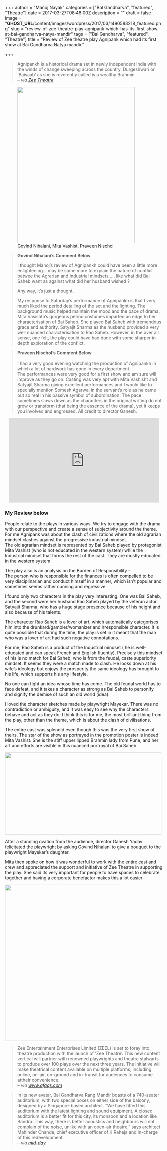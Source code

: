 +++
author = "Manoj Nayak"
categories = ["Bal Gandharva", "featured", "Theatre"]
date = 2017-03-27T08:48:00Z
description = ""
draft = false
image = "__GHOST_URL__/content/images/wordpress/2017/03/1490583218_featured.png"
slug = "review-of-zee-theatre-play-agnipank-which-has-its-first-show-at-bai-gandharva-natya-mandir"
tags = ["Bal Gandharva", "featured", "Theatre"]
title = "Review of Zee theatre play Agnipank which had its first show at Bai Gandharva Natya mandir."

+++


<blockquote><p>Agnipankh is a historical drama set in newly independent India with the winds of change sweeping across the country. Durgeshwari or ‘Baisaab’ as she is reverently called is a wealthy Brahmin.<br />
<cite> &#8211; via <a href="https://www.zeetheatre.com/showcase/agnipankh/?city=Mumbai">Zee Theatre</a></cite></p></blockquote>
<p><figure style="width: 375px" class="wp-caption alignright"><img loading="lazy" src="https://i1.wp.com/bandra.info/wp-content/uploads/2017/03/IMG_5400-e1490589105383-375x500.jpg?resize=375%2C500&#038;ssl=1" align="right" width="375" height="500" class="alignright" data-recalc-dims="1"><figcaption class="wp-caption-text">Govind Nihalani, Mita Vashist, Praveen Nischol</figcaption></figure></p>
<blockquote>
<p><strong>Govind Nihalani&#8217;s Comment Below</strong></p>
<p>I thought Manoj&#8217;s review of Agnipankh could have been a little more enlightening&#8230;  may be some more to explain the nature of conflict betwee the Agrarian and Industrial mindsets &#8230;. like what did Bai Saheb want as against what did her husband wished ?</p>
<p>Any way, it&#8217;s just a thought.</p>
<p>My response to Saturday&#8217;s performance of Agnipankh is that I very much liked the period detailing of the set and the lighting. The background music helped maintain the mood and the pace of drama. Mita Vasishth&#8217;s gorgeous period costumes imparted an edge to her characterisation of Bai Saheb. She played Bai Saheb with tremendous grace and authority. Satyajit Sharma as the husband provided a very well nuanced characterisation to Rao Saheb. However, in the over all sense, one felt, the play could have had done with some sharper in-depth exploration of the conflict.</p>
</blockquote>
<blockquote><p><strong>Praveen Nischol&#8217;s Comment Below<br /></strong><br />I had a very good evening watching the production of Agnipankh in which a lot of hardwork&nbsp;has gone in every department.<br />The performances were very good for a first show and am sure will improve as they go on. Casting was very apt with Mita Vashisht and Satyajit Sharma giving excellent performances and I would like to specially mention Somesh Agarwal in the servant&#8217;s role as he came out so real in his passive symbol of subordination. The pace sometimes slows down as the characters in the original writing do not grow or transform (that being the essence of the drama), yet it keeps you involved and engrossed. All credit to director Ganesh.</p></blockquote>
<div class="video-container" style="clear: both; text-align: center;"><iframe width="480" height="270" src="https://www.youtube.com/embed/2MvJ4gETFg0?feature=oembed" frameborder="0" gesture="media" allowfullscreen></iframe></div>
<h3>My Review below</h3>
<p>People relate to the plays in various ways. We try to engage with the drama with our perspective and create a sense of subjectivity around the theme. For me Agnipank was about the clash of civilizations where the old agrarian mindset clashes against the progressive industrial mindset.<br />The old agrarian mindset is represented by Bai Saheb played by protagonist Mita Vashist (who is not educated in the western system) while the Industrial mindset that forms the rest of the cast. They are mostly educated in the western system.</p>
<p>The play also is an analysis on the Burden of Responsibility &#8211;<br />The person who is responsible for the finances is often compelled to be very disciplinarian and conduct himself in a manner, which isn’t popular and sometimes seems rather cunning and regressive.</p>
<p>I found only two characters in the play very interesting. One was Bai Saheb, and the second were her husband Rao Saheb played by the veteran actor Satyajit Sharma, who has a huge stage presence because of his height and also because of his talents.</p>
<p>The character Rao Saheb is a lover of art, which automatically categorises him into the drunkard/gambler/womanizer and irresponsible character. It is quite possible that during the time, the play is set in it meant that the man who was a lover of art had such negative connotations.</p>
<p>For me, Rao Saheb is a product of the Industrial mindset ( he is well-educated and can speak French and English fluently). Precisely this mindset of his is no match for Bai Saheb, who is from the feudal, caste superiority mindset. It seems they were a match made to clash. He looks down at his wife&#8217;s ideology but enjoys the prosperity the same ideology has brought to his life, which supports his arty lifestyle.</p>
<p>No one can fight an idea whose time has come. The old feudal world has to face defeat, and it takes a character as strong as Bai Saheb to personify and signify the demise of such an old world (idea).</p>
<p>I loved the character sketches made by playwright Mayekar. There was no contradiction or ambiguity, and It was easy to see why the characters behave and act as they do. I think this is for me, the most brilliant thing from the play, other than the theme, which is about the clash of civilisations.</p>
<p dir="ltr">The entire cast was splendid even though this was the very first show of theirs. The star of the show as portrayed in the promotion poster is indeed Mita Vashist. She is the stiff upper lipped Brahmin lady from Pune, and her art and efforts are visible in this nuanced portrayal of Bai Saheb.</p>
<p><img loading="lazy" src="https://i2.wp.com/bandra.info/wp-content/uploads/2017/03/1490583218_featured.png?resize=500%2C262&#038;ssl=1" align="middle" width="500" height="262" class="aligncenter" data-recalc-dims="1"></p>
<p>After a standing ovation from the audience, director Ganesh Yadav felicitated the playwright by asking Govind Nihalani to give a bouquet to the playwright Mayekar&#8217;s daughter.</p>
<p dir="ltr">Mita then spoke on how it was wonderful to work with the entire cast and crew and appreciated the support and initiative of Zee Theatre in supporting the play. She said its very important for people to have spaces to celebrate together and having a corporate benefactor makes this a lot easier</p>
<p><img loading="lazy" src="https://i2.wp.com/bandra.info/wp-content/uploads/2017/03/IMG_5378-e1490585254538-375x500.jpg?resize=375%2C500&#038;ssl=1" align="middle" width="375" height="500" class="aligncenter" data-recalc-dims="1"></p>
<blockquote><p>Zee Entertainment Enterprises Limited (ZEEL) is set to foray into theatre production with the launch of &#8216;Zee Theatre&#8217;. This new content vertical will partner with renowned playwrights and theatre stalwarts to produce over 100 plays over the next three years. The initiative will make theatrical content available on multiple platforms, including online, on-air, on-ground and in-transit for audiences to consume attheir convenience.<br />
<cite> &#8211; via <a href="https://www.afaqs.com/news/story/46096_Zee-launches-Zee-Theatre">www.afaqs.com</a></cite></p></blockquote>
<blockquote><p>In its new avatar, Bal Gandharva Rang Mandir boasts of a 740-seater auditorium, with two special boxes on either side of the balcony, designed by a Singapore-based architect. “We have fitted this auditorium with the latest lighting and sound equipment. A closed auditorium is a better fit for this city, its monsoon and a location like Bandra. This way, there is better acoustics and neighbours will not complain of the noise, unlike with an open-air theatre,” says architect Mahinder Chande, chief executive officer of K Raheja and in-charge of this redevelopment.<br />
<cite> &#8211; via <a href="https://www.mid-day.com/articles/mumbai-24-years-on-stage-set-for-rang-mandir-to-re-open/17453155">mid-day</a></cite></p></blockquote>



